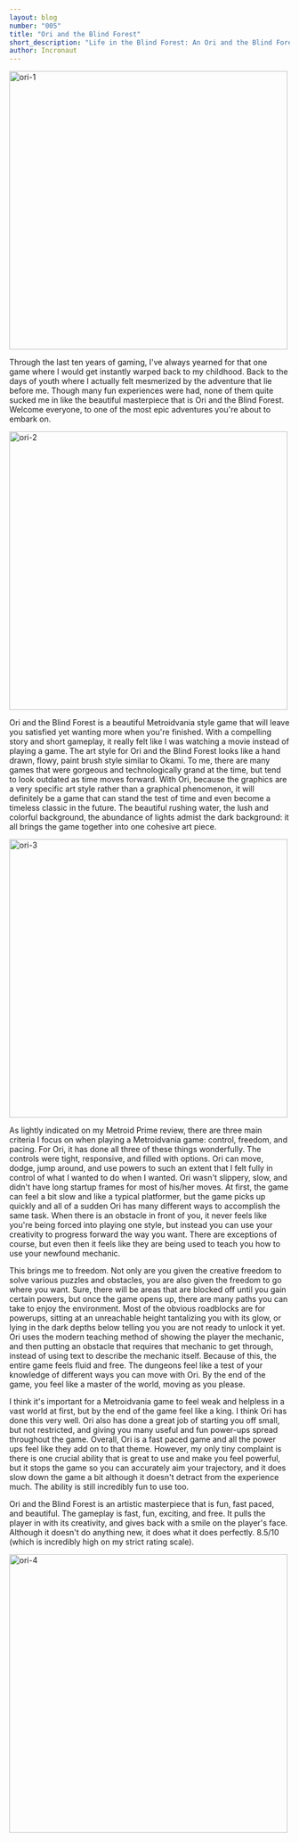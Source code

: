```yaml
---
layout: blog
number: "005"
title: "Ori and the Blind Forest"
short_description: "Life in the Blind Forest: An Ori and the Blind Forest Review"
author: Incronaut
---
```


<img src="https://s3-us-west-1.amazonaws.com/images.incronaut.com/ori-1.jpg" alt="ori-1" width="500" />

Through the last ten years of gaming, I've always yearned for that one game where I would get instantly warped back to my childhood.  Back to the days of youth where I actually felt mesmerized by the adventure that lie before me.  Though many fun experiences were had, none of them quite sucked me in like the beautiful masterpiece that is Ori and the Blind Forest.  Welcome everyone, to one of the most epic adventures you're about to embark on.

<img src="https://s3-us-west-1.amazonaws.com/images.incronaut.com/ori-2.jpg" alt="ori-2" width="500" />

Ori and the Blind Forest is a beautiful Metroidvania style game that will leave you satisfied yet wanting more when you're finished.  With a compelling story and short gameplay, it really felt like I was watching a movie instead of playing a game.  The art style for Ori and the Blind Forest looks like a hand drawn, flowy, paint brush style similar to Okami.  To me, there are many games that were gorgeous and technologically grand at the time, but tend to look outdated as time moves forward.  With Ori, because the graphics are a very specific art style rather than a graphical phenomenon, it will definitely be a game that can stand the test of time and even become a timeless classic in the future.  The beautiful rushing water, the lush and colorful background, the abundance of lights admist the dark background: it all brings the game together into one cohesive art piece.

<img src="https://s3-us-west-1.amazonaws.com/images.incronaut.com/ori-3.jpg" alt="ori-3" width="500" />

As lightly indicated on my Metroid Prime review, there are three main criteria I focus on when playing a Metroidvania game: control, freedom, and pacing.  For Ori, it has done all three of these things wonderfully.  The controls were tight, responsive, and filled with options.  Ori can move, dodge, jump around, and use powers to such an extent that I felt fully in control of what I wanted to do when I wanted.  Ori wasn't slippery, slow, and didn't have long startup frames for most of his/her moves.  At first, the game can feel a bit slow and like a typical platformer, but the game picks up quickly and all of a sudden Ori has many different ways to accomplish the same task.  When there is an obstacle in front of you, it never feels like you're being forced into playing one style, but instead you can use your creativity to progress forward the way you want.  There are exceptions of course, but even then it feels like they are being used to teach you how to use your newfound mechanic.

This brings me to freedom.  Not only are you given the creative freedom to solve various puzzles and obstacles, you are also given the freedom to go where you want.  Sure, there will be areas that are blocked off until you gain certain powers, but once the game opens up, there are many paths you can take to enjoy the environment.  Most of the obvious roadblocks are for powerups, sitting at an unreachable height tantalizing you with its glow, or lying in the dark depths below telling you you are not ready to unlock it yet.  Ori uses the modern teaching method of showing the player the mechanic, and then putting an obstacle that requires that mechanic to get through, instead of using text to describe the mechanic itself.  Because of this, the entire game feels fluid and free.  The dungeons feel like a test of your knowledge of different ways you can move with Ori.  By the end of the game, you feel like a master of the world, moving as you please.

I think it's important for a Metroidvania game to feel weak and helpless in a vast world at first, but by the end of the game feel like a king.  I think Ori has done this very well.  Ori also has done a great job of starting you off small, but not restricted, and giving you many useful and fun power-ups spread throughout the game.  Overall, Ori is a fast paced game and all the power ups feel like they add on to that theme.  However, my only tiny complaint is there is one crucial ability that is great to use and make you feel powerful, but it stops the game so you can accurately aim your trajectory, and it does slow down the game a bit although it doesn't detract from the experience much.  The ability is still incredibly fun to use too.

Ori and the Blind Forest is an artistic masterpiece that is fun, fast paced, and beautiful.  The gameplay is fast, fun, exciting, and free.  It pulls the player in with its creativity, and gives back with a smile on the player's face.  Although it doesn't do anything new, it does what it does perfectly.  8.5/10 (which is incredibly high on my strict rating scale).

<img src="https://s3-us-west-1.amazonaws.com/images.incronaut.com/ori-4.jpg" alt="ori-4" width="500" />